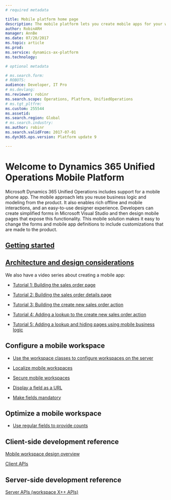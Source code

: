 ```yaml
---
# required metadata

title: Mobile platform home page
description: The mobile platform lets you create mobile apps for your workspaces.
author: RobinARH
manager: AnnBe
ms.date: 07/20/2017
ms.topic: article
ms.prod: 
ms.service: dynamics-ax-platform
ms.technology: 

# optional metadata

# ms.search.form: 
# ROBOTS: 
audience: Developer, IT Pro
# ms.devlang: 
ms.reviewer: robinr
ms.search.scope: Operations, Platform, UnifiedOperations
# ms.tgt_pltfrm: 
ms.custom: 255544
ms.assetid: 
ms.search.region: Global
# ms.search.industry: 
ms.author: robinr
ms.search.validFrom: 2017-07-01
ms.dyn365.ops.version: Platform update 9

---
```


# Welcome to Dynamics 365 Unified Operations Mobile Platform

Microsoft Dynamics 365 Unified Operations includes support for a mobile phone app. The mobile approach lets you reuse business logic and modeling from the product. It also enables rich offline and mobile interactions, and an easy-to-use designer experience. Developers can create simplified forms in Microsoft Visual Studio and then design mobile pages that expose this functionality. This mobile solution makes it easy to change the forms and mobile app definitions to include customizations that are made to the product. 

## [Getting started](mobile-platform-getting-started.md) 

## [Architecture and design considerations](mobile-platform-architecture.md) 

We also have a video series about creating a mobile app:

- [Tutorial 1: Building the sales order page](https://youtu.be/PdegfBxifl8)

- [Tutorial 2: Building the sales order details page](https://youtu.be/mF-vlbnRte0)

- [Tutorial 3: Building the create new sales order action](https://youtu.be/VYw9oTv9t3o)

- [Tutorial 4: Adding a lookup to the create new sales order action](https://youtu.be/eNJKd0IYmZk)

- [Tutorial 5: Adding a lookup and hiding pages using mobile business logic](https://youtu.be/kIJKk9J8FvI)

## Configure a mobile workspace

- [Use the workspace classes to configure workspaces on the server](scenarios/workspace-classes.md)

- [Localize mobile workspaces](scenarios/localizing-workspaces-on-server.md)

- [Secure mobile workspaces](scenarios/securing-workspaces.md)

- [Display a field as a URL](scenarios/show-field-as-url.md)

- [Make fields mandatory](scenarios/marking-fields-mandatory.md)

## Optimize a mobile workspace
- [Use regular fields to provide counts](scenarios/using-regular-fields-for-count.md)

## Client-side development reference
[Mobile workspace design overview](scenarios/design-overview.md)

[Client APIs](client-apis/client-apis-reference.md)

## Server-side development reference
[Server APIs (workspace X++ APIs)](mobile-workspace-server-apis.md)


